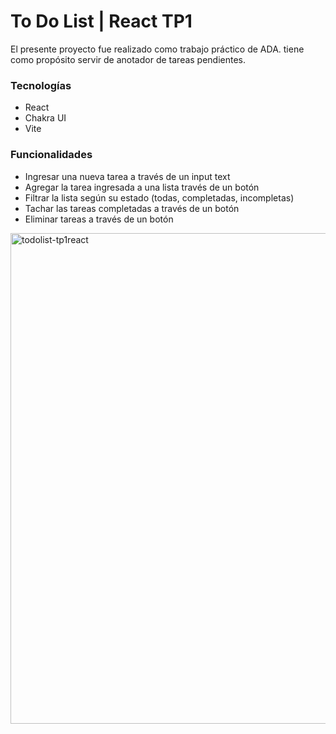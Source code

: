 <h1>To Do List | React TP1</h1>
    <p>
      El presente proyecto fue realizado como trabajo práctico de ADA. tiene como propósito servir de anotador de tareas
      pendientes.
    </p>
    <h3>Tecnologías</h3>
    <ul>
      <li>React</li>
      <li>Chakra UI</li>
      <li>Vite</li>
    </ul>
    <h3>Funcionalidades</h3>
    <ul>
      <li>Ingresar una nueva tarea a través de un input text</li>
      <li>Agregar la tarea ingresada a una lista través de un botón</li>
      <li>Filtrar la lista según su estado (todas, completadas, incompletas)</li>
      <li>Tachar las tareas completadas a través de un botón</li>
      <li>Eliminar tareas a través de un botón</li>
    </ul>
<img width="785" alt="todolist-tp1react" src="https://github.com/user-attachments/assets/7a7be44e-e563-4880-9f7b-b05e10ec62cb" />

    
